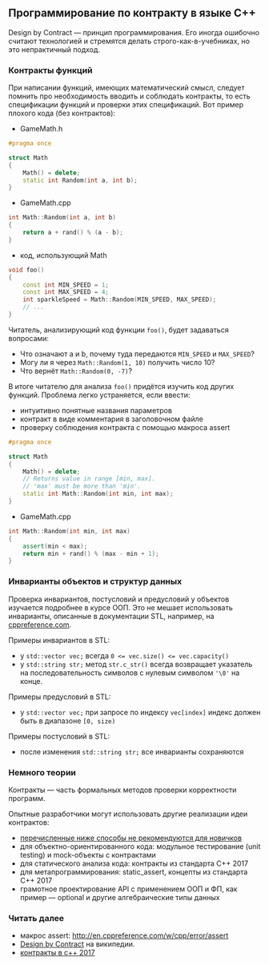 ## Программирование по контракту в языке C++

Design by Contract &mdash; принцип программирования. Его иногда ошибочно считают технологией и стремятся делать строго-как-в-учебниках, но это непрактичный подход.

### Контракты функций
При написании функций, имеющих математический смысл, следует помнить про необходимость вводить и соблюдать контракты, то есть спецификации функций и проверки этих спецификаций. Вот пример плохого кода (без контрактов):
- GameMath.h
```cpp
#pragma once

struct Math
{
    Math() = delete;
    static int Random(int a, int b);
}
```
- GameMath.cpp
```cpp
int Math::Random(int a, int b)
{
    return a + rand() % (a - b);
}
```
- код, использующий Math
```cpp
void foo()
{
    const int MIN_SPEED = 1;
    const int MAX_SPEED = 4;
    int sparkleSpeed = Math::Random(MIN_SPEED, MAX_SPEED);
    // ...
}
```

Читатель, анализирующий код функции ```foo()```, будет задаваться вопросами:
- Что означают a и b, почему туда передаются ```MIN_SPEED``` и ```MAX_SPEED```?
- Могу ли я через ```Math::Random(1, 10)``` получить число 10?
- Что вернёт ```Math::Random(0, -7)```?

В итоге читателю для анализа ```foo()``` придётся изучить код других функций. Проблема легко устраняется, если ввести:
- интуитивно понятные названия параметров
- контракт в виде комментария в заголовочном файле
- проверку соблюдения контракта с помощью макроса assert

```cpp
#pragma once

struct Math
{
    Math() = delete;
    // Returns value in range [min, max].
    // 'max' must be more than 'min'.
    static int Math::Random(int min, int max);
}
```
- GameMath.cpp
```cpp
int Math::Random(int min, int max)
{
    assert(min < max);
    return min + rand() % (max - min + 1);
}
```

### Инварианты объектов и структур данных
Проверка инвариантов, постусловий и предусловий у объектов изучается подробнее в курсе ООП. Это не мешает использовать инварианты, описанные в документации STL, например, на [cppreference.com](en.cppreference.com/w/).

Примеры инвариантов в STL:
- у ```std::vector vec;``` всегда ```0 <= vec.size() <= vec.capacity()```
- у ```std::string str;``` метод ```str.c_str()``` всегда возвращает указатель на последовательность символов с нулевым символом ```'\0'``` на конце.

Примеры предусловий в STL:
- у ```std::vector vec;``` при запросе по индексу ```vec[index]``` индекс должен быть в диапазоне ```[0, size)```

Примеры постусловий в STL:
- после изменения ```std::string str;``` все инварианты сохраняются

### Немного теории
Контракты &mdash; часть формальных методов проверки корректности программ.

Опытные разработчики могут использовать другие реализации идеи контрактов:
- [перечисленные ниже способы не рекомендуются для новичков](cpp-limitations.md)
- для объектно-ориентированного кода: модульное тестирование (unit testing) и mock-объекты с контрактами
- для статического анализа кода: контракты из стандарта C++ 2017
- для метапрограммирования: static_assert, концепты из стандарта C++ 2017
- грамотное проектирование API с применением ООП и ФП, как пример &mdash; optional и другие алгебраические типы данных

### Читать далее
- макрос assert: http://en.cppreference.com/w/cpp/error/assert
- [Design by Contract](https://ru.wikipedia.org/wiki/%D0%9A%D0%BE%D0%BD%D1%82%D1%80%D0%B0%D0%BA%D1%82%D0%BD%D0%BE%D0%B5_%D0%BF%D1%80%D0%BE%D0%B3%D1%80%D0%B0%D0%BC%D0%BC%D0%B8%D1%80%D0%BE%D0%B2%D0%B0%D0%BD%D0%B8%D0%B5) на википедии.
- [контракты в c++ 2017](http://www.open-std.org/JTC1/SC22/WG21/docs/papers/2015/n4415.pdf)
